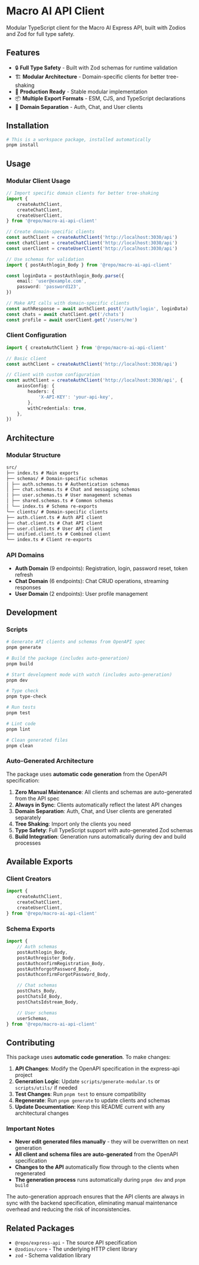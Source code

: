 # Macro AI API Client

Modular TypeScript client for the Macro AI Express API, built with Zodios and Zod for full type safety.

## Features

- 🔒 **Full Type Safety** - Built with Zod schemas for runtime validation
- 🏗️ **Modular Architecture** - Domain-specific clients for better tree-shaking
- 🚀 **Production Ready** - Stable modular implementation
- 📦 **Multiple Export Formats** - ESM, CJS, and TypeScript declarations
- 🎯 **Domain Separation** - Auth, Chat, and User clients

## Installation

```bash
# This is a workspace package, installed automatically
pnpm install
```

## Usage

### Modular Client Usage

```typescript
// Import specific domain clients for better tree-shaking
import {
	createAuthClient,
	createChatClient,
	createUserClient,
} from '@repo/macro-ai-api-client'

// Create domain-specific clients
const authClient = createAuthClient('http://localhost:3030/api')
const chatClient = createChatClient('http://localhost:3030/api')
const userClient = createUserClient('http://localhost:3030/api')

// Use schemas for validation
import { postAuthlogin_Body } from '@repo/macro-ai-api-client'

const loginData = postAuthlogin_Body.parse({
	email: 'user@example.com',
	password: 'password123',
})

// Make API calls with domain-specific clients
const authResponse = await authClient.post('/auth/login', loginData)
const chats = await chatClient.get('/chats')
const profile = await userClient.get('/users/me')
```

### Client Configuration

```typescript
import { createAuthClient } from '@repo/macro-ai-api-client'

// Basic client
const authClient = createAuthClient('http://localhost:3030/api')

// Client with custom configuration
const authClient = createAuthClient('http://localhost:3030/api', {
	axiosConfig: {
		headers: {
			'X-API-KEY': 'your-api-key',
		},
		withCredentials: true,
	},
})
```

## Architecture

### Modular Structure

```markdown
src/
├── index.ts # Main exports
├── schemas/ # Domain-specific schemas
│ ├── auth.schemas.ts # Authentication schemas
│ ├── chat.schemas.ts # Chat and messaging schemas
│ ├── user.schemas.ts # User management schemas
│ ├── shared.schemas.ts # Common schemas
│ └── index.ts # Schema re-exports
└── clients/ # Domain-specific clients
├── auth.client.ts # Auth API client
├── chat.client.ts # Chat API client
├── user.client.ts # User API client
├── unified.client.ts # Combined client
└── index.ts # Client re-exports
```

### API Domains

- **Auth Domain** (9 endpoints): Registration, login, password reset, token refresh
- **Chat Domain** (6 endpoints): Chat CRUD operations, streaming responses
- **User Domain** (2 endpoints): User profile management

## Development

### Scripts

```bash
# Generate API clients and schemas from OpenAPI spec
pnpm generate

# Build the package (includes auto-generation)
pnpm build

# Start development mode with watch (includes auto-generation)
pnpm dev

# Type check
pnpm type-check

# Run tests
pnpm test

# Lint code
pnpm lint

# Clean generated files
pnpm clean
```

### Auto-Generated Architecture

The package uses **automatic code generation** from the OpenAPI specification:

1. **Zero Manual Maintenance**: All clients and schemas are auto-generated from the API spec
2. **Always in Sync**: Clients automatically reflect the latest API changes
3. **Domain Separation**: Auth, Chat, and User clients are generated separately
4. **Tree Shaking**: Import only the clients you need
5. **Type Safety**: Full TypeScript support with auto-generated Zod schemas
6. **Build Integration**: Generation runs automatically during dev and build processes

## Available Exports

### Client Creators

```typescript
import {
	createAuthClient,
	createChatClient,
	createUserClient,
} from '@repo/macro-ai-api-client'
```

### Schema Exports

```typescript
import {
	// Auth schemas
	postAuthlogin_Body,
	postAuthregister_Body,
	postAuthconfirmRegistration_Body,
	postAuthforgotPassword_Body,
	postAuthconfirmForgotPassword_Body,

	// Chat schemas
	postChats_Body,
	postChatsId_Body,
	postChatsIdstream_Body,

	// User schemas
	userSchemas,
} from '@repo/macro-ai-api-client'
```

## Contributing

This package uses **automatic code generation**. To make changes:

1. **API Changes**: Modify the OpenAPI specification in the express-api project
2. **Generation Logic**: Update `scripts/generate-modular.ts` or `scripts/utils/` if needed
3. **Test Changes**: Run `pnpm test` to ensure compatibility
4. **Regenerate**: Run `pnpm generate` to update clients and schemas
5. **Update Documentation**: Keep this README current with any architectural changes

### Important Notes

- **Never edit generated files manually** - they will be overwritten on next generation
- **All client and schema files are auto-generated** from the OpenAPI specification
- **Changes to the API** automatically flow through to the clients when regenerated
- **The generation process** runs automatically during `pnpm dev` and `pnpm build`

The auto-generation approach ensures that the API clients are always in sync with the backend specification, eliminating manual maintenance overhead and reducing the risk of inconsistencies.

## Related Packages

- `@repo/express-api` - The source API specification
- `@zodios/core` - The underlying HTTP client library
- `zod` - Schema validation library
